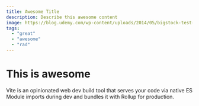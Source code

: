 ```yaml
---
title: Awesome Title
description: Describe this awesome content
image: https://blog.udemy.com/wp-content/uploads/2014/05/bigstock-test-icon-63758263-620x620.jpg
tags:
  - "great"
  - "awesome"
  - "rad"
---
```


# This is awesome

Vite is an opinionated web dev build tool that serves your code via native ES Module imports during dev and bundles it with Rollup for production.
